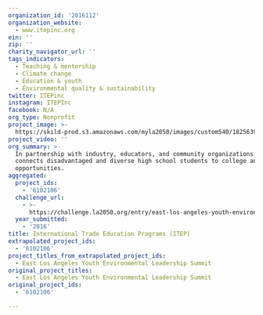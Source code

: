 ```yaml
---
organization_id: '2016112'
organization_website:
  - www.itepinc.org
ein: ''
zip: ''
charity_navigator_url: ''
tags_indicators:
  - Teaching & mentorship
  - Climate change
  - Education & youth
  - Environmental quality & sustainability
twitter: ITEPinc
instagram: ITEPInc
facebook: N/A
org_type: Nonprofit
project_image: >-
  https://skild-prod.s3.amazonaws.com/myla2050/images/custom540/1825639986741-team91.jpg
project_video: ''
org_summary: >-
  In partnership with industry, educators, and community organizations, ITEP
  connects disadvantaged and diverse high school students to college and career
  opportunities.
aggregated:
  project_ids:
    - '6102106'
  challenge_url:
    - >-
      https://challenge.la2050.org/entry/east-los-angeles-youth-environmental-leadership-summit
  year_submitted:
    - '2016'
title: International Trade Education Programs (ITEP)
extrapolated_project_ids:
  - '6102106'
project_titles_from_extrapolated_project_ids:
  - East Los Angeles Youth Environmental Leadership Summit
original_project_titles:
  - East Los Angeles Youth Environmental Leadership Summit
original_project_ids:
  - '6102106'

---
```


